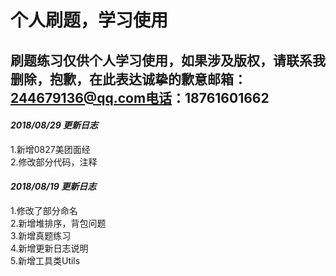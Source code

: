 # 个人刷题，学习使用

刷题练习仅供个人学习使用，如果涉及版权，请联系我删除，抱歉，在此表达诚挚的歉意邮箱：244679136@qq.com电话：18761601662
--------

#### _2018/08/29_ _更新日志_  
1.新增0827美团面经  
2.修改部分代码，注释

#### _2018/08/19_ _更新日志_
1.修改了部分命名   
2.新增堆排序，背包问题   
3.新增真题练习   
4.新增更新日志说明   
5.新增工具类Utils
